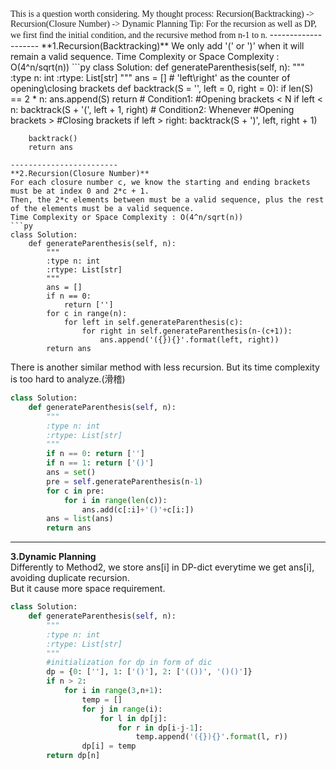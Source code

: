 <font face="微软雅黑" >
This is a question worth considering.  
My thought process: Recursion(Backtracking) -> Recursion(Closure Number) -> Dynamic Planning  
Tip: For the recursion as well as DP, we first find the initial condition, and the recursive method from n-1 to n.   
</font>  
--------------------
**1.Recursion(Backtracking)**  
We only add '(' or ')' when it will remain a valid sequence.  
Time Complexity or Space Complexity : O(4^n/sqrt(n))    
```py
class Solution:
    def generateParenthesis(self, n):
        """
        :type n: int
        :rtype: List[str]
        """
        ans = []
        # 'left\right' as the counter of opening\closing brackets
        def backtrack(S = '', left = 0, right = 0):
            if len(S) == 2 * n:
                ans.append(S)
                return
            # Condition1: #Opening brackets < N
            if left < n:
                backtrack(S + '(', left + 1, right)
            # Condition2: Whenever #Opening brackets > #Closing brackets
            if left > right:
                backtrack(S + ')', left, right + 1)
        
        backtrack()
        return ans
```
------------------------
**2.Recursion(Closure Number)**  
For each closure number c, we know the starting and ending brackets must be at index 0 and 2*c + 1.  
Then, the 2*c elements between must be a valid sequence, plus the rest of the elements must be a valid sequence.  
Time Complexity or Space Complexity : O(4^n/sqrt(n))   
```py
class Solution:
    def generateParenthesis(self, n):
        """
        :type n: int
        :rtype: List[str]
        """
        ans = []
        if n == 0:
            return ['']
        for c in range(n):
            for left in self.generateParenthesis(c):
                for right in self.generateParenthesis(n-(c+1)):
                    ans.append('({}){}'.format(left, right))
        return ans
```
There is another similar method with less recursion.
But its time complexity is too hard to analyze.(滑稽)  
```py
class Solution:
    def generateParenthesis(self, n):
        """
        :type n: int
        :rtype: List[str]
        """
        if n == 0: return ['']
        if n == 1: return ['()']
        ans = set()
        pre = self.generateParenthesis(n-1)
        for c in pre:
            for i in range(len(c)):
                ans.add(c[:i]+'()'+c[i:])
        ans = list(ans)
        return ans
```
------------------------  
**3.Dynamic Planning**  
Differently to Method2, we store ans[i] in DP-dict everytime we get ans[i], avoiding duplicate recursion.  
But it cause more space requirement. 
```py
class Solution:
    def generateParenthesis(self, n):
        """
        :type n: int
        :rtype: List[str]
        """
		#initialization for dp in form of dic
        dp = {0: [''], 1: ['()'], 2: ['(())', '()()']}
        if n > 2:
            for i in range(3,n+1):
                temp = []
                for j in range(i):
                    for l in dp[j]:
                        for r in dp[i-j-1]:
                            temp.append('({}){}'.format(l, r))
                dp[i] = temp
        return dp[n]
```
